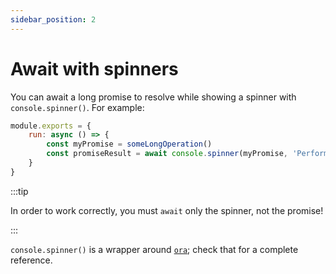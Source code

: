 ```yaml
---
sidebar_position: 2
---
```


# Await with spinners

You can await a long promise to resolve while showing a spinner with `console.spinner()`. For example:
```javascript
module.exports = {
    run: async () => {
        const myPromise = someLongOperation()
        const promiseResult = await console.spinner(myPromise, 'Performing a long task')
    }
}
```
:::tip

In order to work correctly, you must `await` only the spinner, not the promise!

:::

`console.spinner()` is a wrapper around [`ora`](https://www.npmjs.com/package/ora); check that for a complete reference.
